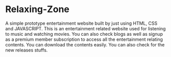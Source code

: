 # Relaxing-Zone
A simple prototype entertainment website built by just using HTML, CSS and JAVASCRIPT.
This is an entertainment related website used for listening to music and watching movies. You can also check blogs as well as signup as a premium member subscription to access all the entertainment relating contents. You can download the contents easily. You can also check for the new releases stuffs.

